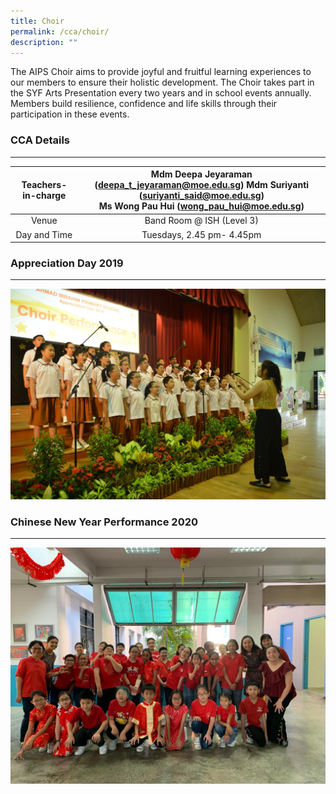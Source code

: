 ```yaml
---
title: Choir
permalink: /cca/choir/
description: ""
---
```

The AIPS Choir aims to provide joyful and fruitful learning experiences to our members to ensure their holistic development. The Choir takes part in the SYF Arts Presentation every two years and in school events annually. Members build resilience, confidence and life skills through their participation in these events.

### CCA Details
-----------

  

| Teachers-in-charge  | Mdm Deepa Jeyaraman (deepa_t_jeyaraman@moe.edu.sg) Mdm Suriyanti (suriyanti_said@moe.edu.sg) <br>Ms Wong Pau Hui (wong_pau_hui@moe.edu.sg) |
|:---:|:---:|
| Venue | Band Room @ ISH (Level 3) |
| Day and Time | Tuesdays, 2.45 pm- 4.45pm |

  

### Appreciation Day 2019
---------------------

![Appreciation Day 2019](/images/Appreciation%20Day%2015%20Nov%202019_ok.jpg)

### Chinese New Year Performance 2020
---------------------------------

![Chinese New Year Performance 2020](/images/CNY%20eve_24%20Jan%2020%202.jpeg)
